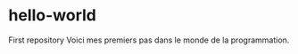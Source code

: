 # hello-world
First repository
Voici mes premiers pas dans le monde de la programmation. 
<head><title>ceci est un titre</title></head>
